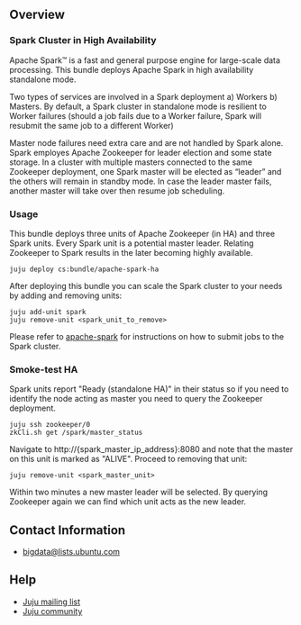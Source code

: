 ## Overview

### Spark Cluster in High Availability
Apache Spark™ is a fast and general purpose engine for large-scale data
processing. This bundle deploys Apache Spark in high availability standalone mode.

Two types of services are involved in a Spark deployment a) Workers b) Masters.
By default, a Spark cluster in standalone mode is resilient to Worker failures
(should a job fails due to a Worker failure, Spark will resubmit the same job to a
different Worker)

Master node failures need extra care and are not handled by Spark alone.
Spark employes Apache Zookeeper for leader election and some state storage.
In a cluster with multiple masters connected to the same Zookeeper deployment,
one Spark master will be elected as “leader” and the others will remain in standby mode.
In case the leader master fails, another master will take over then resume job scheduling.

### Usage

This bundle deploys three units of Apache Zookeeper (in HA) and three Spark units.
Every Spark unit is a potential master leader. 
Relating Zookeeper to Spark results in the later becoming highly available.

    juju deploy cs:bundle/apache-spark-ha

After deploying this bundle you can scale the Spark cluster to your needs by
adding and removing units:

    juju add-unit spark
    juju remove-unit <spark_unit_to_remove>

Please refer to [apache-spark](https://jujucharms.com/apache-spark/)
for instructions on how to submit jobs to the Spark cluster.


### Smoke-test HA

Spark units report "Ready (standalone HA)" in their status so if you need to
identify the node acting as master you need to query the Zookeeper deployment.

    juju ssh zookeeper/0
    zkCli.sh get /spark/master_status  

Navigate to http://{spark_master_ip_address}:8080 and note that the master
on this unit is marked as "ALIVE". Proceed to removing that unit:

    juju remove-unit <spark_master_unit>

Within two minutes a new master leader will be selected. By querying Zookeeper
again we can find which unit acts as the new leader.


## Contact Information

- <bigdata@lists.ubuntu.com>


## Help

- [Juju mailing list](https://lists.ubuntu.com/mailman/listinfo/juju)
- [Juju community](https://jujucharms.com/community)
